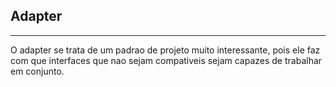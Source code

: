 ## Adapter
<hr/>
O adapter se trata de um padrao de projeto muito interessante, pois ele faz com que interfaces que nao sejam compativeis sejam capazes de trabalhar em conjunto.
